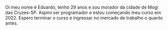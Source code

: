 Oi meu nome é Eduardo, tenho 29 anos e sou morador da cidade de Mogi das Cruzes-SP. Aspiro ser programador e estou começando meu curso em 2022.
Espero terminar o curso e ingressar no mercado de trabalho o quanto antes.
